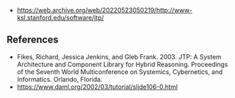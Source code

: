 
- https://web.archive.org/web/20220523050219/http://www-ksl.stanford.edu/software/jtp/


## References

- Fikes, Richard, Jessica Jenkins, and Gleb Frank. 2003. JTP: A System Architecture and Component Library for Hybrid Reasoning. Proceedings of the Seventh World Multiconference on Systemics, Cybernetics, and Informatics. Orlando, Florida.
- https://www.daml.org/2002/03/tutorial/slide106-0.html
